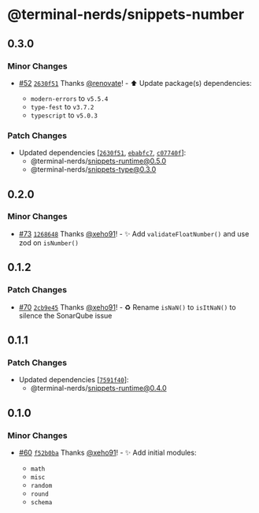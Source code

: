 # @terminal-nerds/snippets-number<!-- markdownlint-disable line-length list-marker-space no-duplicate-header ul-style ul-indent no-bare-urls -->

## 0.3.0

### Minor Changes

-   [#52](https://github.com/terminal-nerds/snippets/pull/52) [`2630f51`](https://github.com/terminal-nerds/snippets/commit/2630f5138db3f2f1bc0b766cd94c1c415bba2656) Thanks [@renovate](https://github.com/apps/renovate)! - ⬆️ Update package(s) dependencies:

    -   `modern-errors` to `v5.5.4`
    -   `type-fest` to `v3.7.2`
    -   `typescript` to `v5.0.3`

### Patch Changes

-   Updated dependencies [[`2630f51`](https://github.com/terminal-nerds/snippets/commit/2630f5138db3f2f1bc0b766cd94c1c415bba2656), [`ebabfc7`](https://github.com/terminal-nerds/snippets/commit/ebabfc72f7831ea12055d0214e47c4be8aa051fd), [`c07740f`](https://github.com/terminal-nerds/snippets/commit/c07740fb2f91e869d75c01b23724a3dad634a0c5)]:
    -   @terminal-nerds/snippets-runtime@0.5.0
    -   @terminal-nerds/snippets-type@0.3.0

## 0.2.0

### Minor Changes

-   [#73](https://github.com/terminal-nerds/snippets/pull/73) [`1268648`](https://github.com/terminal-nerds/snippets/commit/12686482558ef5911336d1524862c06731192f13) Thanks [@xeho91](https://github.com/xeho91)! - ✨ Add `validateFloatNumber()` and use zod on `isNumber()`

## 0.1.2

### Patch Changes

-   [#70](https://github.com/terminal-nerds/snippets/pull/70) [`2cb9e45`](https://github.com/terminal-nerds/snippets/commit/2cb9e452aeb01637c982e7e98e2a7e0aa2ef3612) Thanks [@xeho91](https://github.com/xeho91)! - ♻ Rename `isNaN()` to `isItNaN()` to silence the SonarQube issue

## 0.1.1

### Patch Changes

-   Updated dependencies [[`7591f40`](https://github.com/terminal-nerds/snippets/commit/7591f402ea0d6287ccc30c93aab16e725ebd252d)]:
    -   @terminal-nerds/snippets-runtime@0.4.0

## 0.1.0

### Minor Changes

-   [#60](https://github.com/terminal-nerds/snippets/pull/60) [`f52b0ba`](https://github.com/terminal-nerds/snippets/commit/f52b0baf44df92215cc31a27969894a6c4125051) Thanks [@xeho91](https://github.com/xeho91)! - ✨ Add initial modules:

    -   `math`
    -   `misc`
    -   `random`
    -   `round`
    -   `schema`

